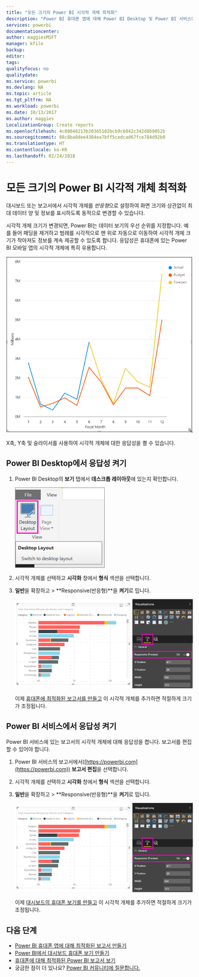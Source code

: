 ```yaml
---
title: "모든 크기의 Power BI 시각적 개체 최적화"
description: "Power BI 휴대폰 앱에 대해 Power BI Desktop 및 Power BI 서비스에서 시각적 개체를 최적화하는 방법을 알아봅니다."
services: powerbi
documentationcenter: 
author: maggiesMSFT
manager: kfile
backup: 
editor: 
tags: 
qualityfocus: no
qualitydate: 
ms.service: powerbi
ms.devlang: NA
ms.topic: article
ms.tgt_pltfrm: NA
ms.workload: powerbi
ms.date: 10/13/2017
ms.author: maggies
LocalizationGroup: Create reports
ms.openlocfilehash: 4c80048213b20365102bcb9c6842c342d8b9052b
ms.sourcegitcommit: 88c8ba8dee4384ea7bff5cedcad67fce784d92b0
ms.translationtype: HT
ms.contentlocale: ko-KR
ms.lasthandoff: 02/24/2018
---
```

# <a name="optimize-a-power-bi-visual-for-any-size"></a>모든 크기의 Power BI 시각적 개체 최적화
대시보드 또는 보고서에서 시각적 개체를 *반응형*으로 설정하여 화면 크기와 상관없이 최대 데이터 양 및 정보를 표시하도록 동적으로 변경할 수 있습니다.

시각적 개체 크기가 변경되면, Power BI는 데이터 보기의 우선 순위를 지정합니다. 예를 들어 패딩을 제거하고 범례를 시각적으로 맨 위로 자동으로 이동하여 시각적 개체 크기가 작아져도 정보를 계속 제공할 수 있도록 합니다. 응답성은 휴대폰에 있는 Power BI 모바일 앱의 시각적 개체에 특히 유용합니다.

![반응형 시각적 개체 크기 조정](media/desktop-create-responsive-visuals/power-bi-responsive-visual.gif)

X축, Y축 및 슬라이서를 사용하여 시각적 개체에 대한 응답성을 켤 수 있습니다.

## <a name="turn-on-responsiveness-in-power-bi-desktop"></a>Power BI Desktop에서 응답성 켜기
1. Power BI Desktop의 **보기** 탭에서 **데스크톱 레이아웃**에 있는지 확인합니다.
   
    ![데스크톱 레이아웃 아이콘](media/desktop-create-responsive-visuals/power-bi-desktop-layout.png)
2. 시각적 개체를 선택하고 **시각화** 창에서 **형식** 섹션을 선택합니다.
3. **일반**을 확장하고 > **Responsive(반응형)**을 **켜기**로 밉니다.
   
    ![반응형 켜기](media/desktop-create-responsive-visuals/power-bi-turn-responsive-on.png)
   
     이제 [휴대폰에 최적화된 보고서를 만들고](desktop-create-phone-report.md) 이 시각적 개체를 추가하면 적절하게 크기가 조정됩니다.

## <a name="turn-on-responsiveness-in-the-power-bi-service"></a>Power BI 서비스에서 응답성 켜기
Power BI 서비스에 있는 보고서의 시각적 개체에 대해 응답성을 켭니다. 보고서를 편집할 수 있어야 합니다.

1. Power BI 서비스의 보고서에서([https://powerbi.com](https://powerbi.com)) **보고서 편집**을 선택합니다.
2. 시각적 개체를 선택하고 **시각화** 창에서 **형식** 섹션을 선택합니다.
3. **일반**을 확장하고 > **Responsive(반응형)**을 **켜기**로 밉니다.
   
    ![반응형 켜기](media/desktop-create-responsive-visuals/power-bi-turn-responsive-on.png)
   
     이제 [대시보드의 휴대폰 보기를 만들고](service-create-dashboard-mobile-phone-view.md) 이 시각적 개체를 추가하면 적절하게 크기가 조정됩니다.

## <a name="next-steps"></a>다음 단계
* [Power BI 휴대폰 앱에 대해 최적화된 보고서 만들기](desktop-create-phone-report.md)
* [Power BI에서 대시보드 휴대폰 보기 만들기](service-create-dashboard-mobile-phone-view.md)
* [휴대폰에 대해 최적화된 Power BI 보고서 보기](mobile-apps-view-phone-report.md)
* 궁금한 점이 더 있나요? [Power BI 커뮤니티에 질문합니다.](http://community.powerbi.com/)

